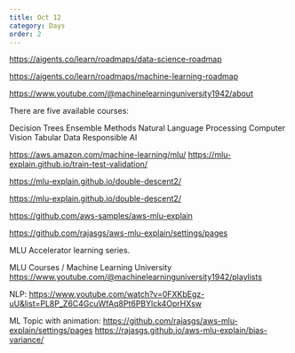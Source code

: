 ```yaml
---
title: Oct 12
category: Days
order: 2
---
```



https://aigents.co/learn/roadmaps/data-science-roadmap

https://aigents.co/learn/roadmaps/machine-learning-roadmap

https://www.youtube.com/@machinelearninguniversity1942/about

There are five available courses: 

Decision Trees
Ensemble Methods
Natural Language Processing
Computer Vision
Tabular Data
Responsible AI


https://aws.amazon.com/machine-learning/mlu/
https://mlu-explain.github.io/train-test-validation/

https://mlu-explain.github.io/double-descent2/

https://mlu-explain.github.io/double-descent2/

https://github.com/aws-samples/aws-mlu-explain

https://github.com/rajasgs/aws-mlu-explain/settings/pages

MLU Accelerator learning series.

MLU Courses / Machine Learning University
https://www.youtube.com/@machinelearninguniversity1942/playlists

NLP:
https://www.youtube.com/watch?v=0FXKbEgz-uU&list=PL8P_Z6C4GcuWfAq8Pt6PBYlck4OprHXsw

ML Topic with animation:
https://github.com/rajasgs/aws-mlu-explain/settings/pages
https://rajasgs.github.io/aws-mlu-explain/bias-variance/